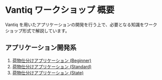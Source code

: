 # Vantiq ワークショップ 概要

Vantiq を用いたアプリケーションの開発を行う上で、必要となる知識をワークショップ形式で解説しています。

## アプリケーション開発系

1. [荷物仕分けアプリケーション (Beginner)](./apps-boxsorter/boxsorter-beginner/readme.md)
1. [荷物仕分けアプリケーション (Standard)](./apps-boxsorter/boxsorter-standard/readme.md)
1. [荷物仕分けアプリケーション (State)](./apps-boxsorter/boxsorter-state/readme.md)

